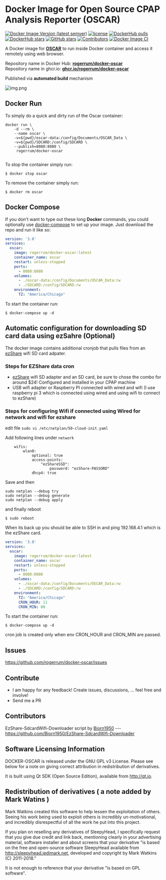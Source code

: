 # Docker Image for Open Source CPAP Analysis Reporter (OSCAR)

[![Docker Image Version (latest semver)](https://img.shields.io/docker/v/rogerrum/docker-oscar)](https://hub.docker.com/r/rogerrum/docker-oscar/tags)
[![license](https://img.shields.io/github/license/rogerrum/docker-oscar)](https://github.com/rogerrum/docker-oscar/blob/main/LICENSE)
[![DockerHub pulls](https://img.shields.io/docker/pulls/rogerrum/docker-oscar.svg)](https://hub.docker.com/r/rogerrum/docker-oscar/)
[![DockerHub stars](https://img.shields.io/docker/stars/rogerrum/docker-oscar.svg)](https://hub.docker.com/r/rogerrum/docker-oscar/)
[![GitHub stars](https://img.shields.io/github/stars/rogerrum/docker-oscar.svg)](https://github.com/rogerrum/docker-oscar)
[![Contributors](https://img.shields.io/github/contributors/rogerrum/docker-oscar.svg)](https://github.com/rogerrum/docker-oscar/graphs/contributors)
[![Docker Image CI](https://github.com/rogerrum/docker-oscar/actions/workflows/docker-image.yml/badge.svg)](https://github.com/rogerrum/docker-oscar/actions/workflows/docker-image.yml)


A Docker image for **[OSCAR](https://www.sleepfiles.com/OSCAR/)** to run inside Docker container and access it remotely using web browser.


Repository name in Docker Hub: **[rogerrum/docker-oscar](https://hub.docker.com/r/rogerrum/docker-oscar/)**  
Repository name in ghcr.io: **[ghcr.io/rogerrum/docker-oscar](https://ghcr.io/rogerrum/docker-oscar)**

Published via **automated build** mechanism  

![img.png](https://raw.githubusercontent.com/rogerrum/docker-oscar/main/.github/demo-img.png)


## Docker Run
To simply do a quick and dirty run of the Oscar container:
```
docker run \
    -d --rm \
    --name oscar \
    -v=${pwd}/oscar-data:/config/Documents/OSCAR_Data \
    -v=${pwd}/SDCARD:/config/SDCARD \
    --publish=8080:8080 \
     rogerrum/docker-oscar
  
```
To stop the container simply run:
```
$ docker stop oscar
```
To remove the container simply run:
```
$ docker rm oscar
```

## Docker Compose
If you don't want to type out these long **Docker** commands, you could
optionally use [docker-compose](https://docs.docker.com/compose/) to set up your
image. Just download the repo and run it like so:

```yaml
version: '3.8'
services:
  oscar:
    image: rogerrum/docker-oscar:latest
    container_name: oscar
    restart: unless-stopped
    ports:
      - 8080:8080
    volumes:
      - ./oscar-data:/config/Documents/OSCAR_Data:rw
      - ./SDCARD:/config/SDCARD:rw
    environment:
      TZ: "America/Chicago"
```

To start the container run:
```
$ docker-compose up -d
```

## Automatic configuration for downloading SD card data using ezSahre (Optional) 

The docker image contains additional cronjob that pulls files from an [ezShare](https://www.aliexpress.us/item/3256805687404143.html) wifi SD card adpater.

### Steps for EZShare data cron

- [ezShare](https://www.aliexpress.us/item/3256805687404143.html) wifi SD adapter and an SD card, be sure to chose the combo for around $24! Configured and installed in your CPAP machine
- USB wifi adapter or Raspberry PI connected with wired and wifi (I use raspberry pi 3 which is connected using wired and using wifi to connect to ezShare)

### Steps for configuring Wifi if connected using Wired for network and wifi for ezshare
edit file `sudo vi /etc/netplan/50-cloud-init.yaml` 

Add following lines under `network`

```
    wifis:
        wlan0:
            optional: true
            access-points:
                "ezShareSSD":
                    password: "ezShare-PASSORD"
            dhcp4: true
```
Save and then
```
sudo netplan --debug try
sudo netplan --debug generate
sudo netplan --debug apply
```

and finally reboot

```
$ sudo reboot
```
When its back up you should be able to SSH in and ping 192.168.4.1 which is the ezShare card.


```yaml
version: '3.8'
services:
  oscar:
    image: rogerrum/docker-oscar:latest
    container_name: oscar
    restart: unless-stopped
    ports:
      - 8080:8080
    volumes:
      - ./oscar-data:/config/Documents/OSCAR_Data:rw
      - ./SDCARD:/config/SDCARD:rw
    environment:
      TZ: "America/Chicago"
      CRON_HOUR: 11
      CRON_MIN: 00
```

To start the container run:
```
$ docker-compose up -d
```
cron job is created only when env CRON_HOUR and CRON_MIN are passed.

## Issues
https://github.com/rogerrum/docker-oscar/issues

## Contribute
* I am happy for any feedback! Create issues, discussions, ... feel free and involve!
* Send me a PR

## Contributors
EzShare-SdcardWifi-Downloader script by [Biorn1950](https://github.com/Biorn1950) --- https://github.com/Biorn1950/EzShare-SdcardWifi-Downloader

Software Licensing Information
------------------------------
DOCKER-OSCAR is released under the GNU GPL v3 License. Please see below for a note on giving correct attribution
in redistribution of derivatives.

It is built using Qt SDK (Open Source Edition), available from http://qt.io.

Redistribution of derivatives ( a note added by Mark Watins )
-----------------------------
Mark Watkins created this software to help lessen the exploitation of others. Seeing his work being used to exploit others
is incredibly un-motivational, and incredibly disrespectful of all the work he put into this project.

If you plan on reselling any derivatives of SleepyHead, I specifically request that you give due credit and
link back, mentioning clearly in your advertising material, software installer and about screens that your
derivative "is based on the free and open-source software SleepyHead available from http://sleepyhead.jedimark.net,
developed and copyright by Mark Watkins (C) 2011-2018."

It is not enough to reference that your derivative "is based on GPL software".
